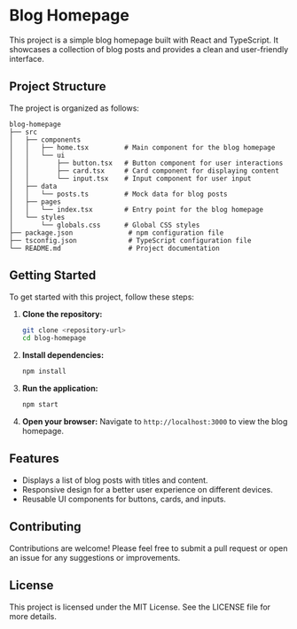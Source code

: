 # Blog Homepage

This project is a simple blog homepage built with React and TypeScript. It showcases a collection of blog posts and provides a clean and user-friendly interface.

## Project Structure

The project is organized as follows:

```
blog-homepage
├── src
│   ├── components
│   │   ├── home.tsx         # Main component for the blog homepage
│   │   └── ui
│   │       ├── button.tsx   # Button component for user interactions
│   │       ├── card.tsx     # Card component for displaying content
│   │       └── input.tsx    # Input component for user input
│   ├── data
│   │   └── posts.ts         # Mock data for blog posts
│   ├── pages
│   │   └── index.tsx        # Entry point for the blog homepage
│   └── styles
│       └── globals.css      # Global CSS styles
├── package.json              # npm configuration file
├── tsconfig.json             # TypeScript configuration file
└── README.md                 # Project documentation
```

## Getting Started

To get started with this project, follow these steps:

1. **Clone the repository:**
   ```bash
   git clone <repository-url>
   cd blog-homepage
   ```

2. **Install dependencies:**
   ```bash
   npm install
   ```

3. **Run the application:**
   ```bash
   npm start
   ```

4. **Open your browser:**
   Navigate to `http://localhost:3000` to view the blog homepage.

## Features

- Displays a list of blog posts with titles and content.
- Responsive design for a better user experience on different devices.
- Reusable UI components for buttons, cards, and inputs.

## Contributing

Contributions are welcome! Please feel free to submit a pull request or open an issue for any suggestions or improvements.

## License

This project is licensed under the MIT License. See the LICENSE file for more details.